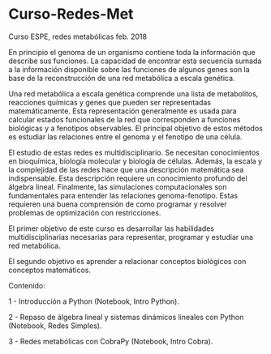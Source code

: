 # Curso-Redes-Met
Curso ESPE, redes metabólicas feb. 2018

En principio el genoma de un organismo contiene toda la información que describe sus funciones. La capacidad de encontrar esta secuencia sumada a la información disponible sobre las funciones de algunos genes son la base de la reconstrucción de una red metabólica a escala genética.

Una red metabólica a escala genética comprende una lista de metabolitos, reacciones químicas y genes que pueden ser representadas matemáticamente. Esta representación generalmente es usada para calcular estados funcionales de la red que corresponden a funciones biológicas y a fenotipos observables. El principal objetivo de estos métodos es estudiar las relaciones entre el genoma y el fenotipo de una célula.

El estudio de estas redes es multidisciplinario. Se necesitan conocimientos en bioquímica, biología molecular y biología de células. Además, la escala y la complejidad de las redes hace que una descripción matemática sea indispensable. Esta descripción requiere un conocimiento profundo del álgebra lineal. Finalmente, las simulaciones computacionales son fundamentales para entender las relaciones genoma-fenotipo. Estas requieren una buena comprensión de como programar y resolver problemas de optimización con restricciones.

El primer objetivo de este curso es desarrollar las habilidades multidisciplinarias necesarias para representar, programar y estudiar una red metabólica. 

El segundo objetivo es aprender a relacionar conceptos biológicos con conceptos matemáticos. 

Contenido: 

  1 - Introducción a Python (Notebook, Intro Python).
  
  2 - Repaso de álgebra lineal y sistemas dinámicos lineales con Python (Notebook, Redes Simples). 
  
  3 - Redes metabólicas con CobraPy (Notebook, Intro Cobra).
